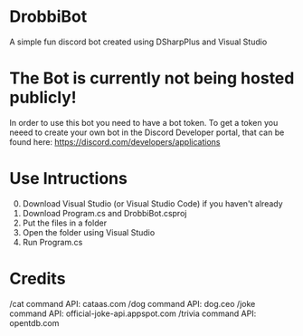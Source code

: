 # DrobbiBot
 A simple fun discord bot created using DSharpPlus and Visual Studio

# The Bot is currently not being hosted publicly!
In order to use this bot you need to have a bot token. To get a token you neeed to create your own bot in the Discord Developer portal, that can be found here: https://discord.com/developers/applications

# Use Intructions

0. Download Visual Studio (or Visual Studio Code) if you haven't already
1. Download Program.cs and DrobbiBot.csproj
2. Put the files in a folder
3. Open the folder using Visual Studio
4. Run Program.cs

# Credits

 /cat command API: cataas.com
 /dog command API: dog.ceo
 /joke command API: official-joke-api.appspot.com
 /trivia command API: opentdb.com
